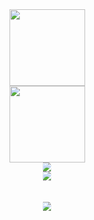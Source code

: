 <div align="center">
    <img height="137px" src="https://github-readme-stats.vercel.app/api?username=heqifan&hide_title=true&hide_border=true&show_icons=trueline_height=21&text_color=000&icon_color=000&bg_color=0,ea6161,ffc64d,fffc4d,52fa5a&theme=graywhite" />
</div>
<div align="center">
    <img height="137px" src="https://github-readme-stats.vercel.app/api?username=heqifan&hide_title=true&hide_border=true&show_icons=trueline_height=21&text_color=000&icon_color=000&bg_color=0,ea6161,ffc64d,fffc4d,52fa5a&theme=graywhite" />
</div>
<div align="center"><img src="https://cdn.jsdelivr.net/gh/heqifan/heqifan/assets/github-contribution-grid-snake.svg" /></div>
<div align="center">
    <img  src="https://github-readme-stats.vercel.app/api/top-langs/?username=heqifan&hide_title=true&hide_border=true&layout=compact&langs_count=6&text_color=000&icon_color=fff&bg_color=0,52fa5a,4dfcff,c64dff&theme=graywhite" />
</div>
<h1 align="center">
    <img src="https://readme-typing-svg.herokuapp.com/?lines=Hello%2C%20World!;Rookie祝您今天愉快!&center=true&size=27">
</h1>

